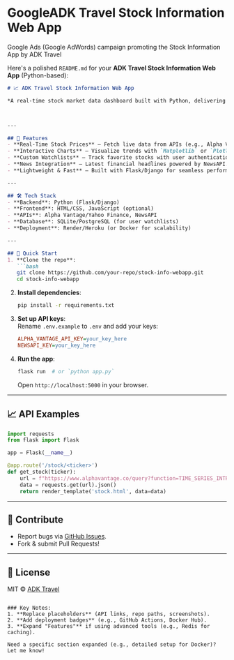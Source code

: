 # GoogleADK Travel Stock Information Web App
Google Ads (Google AdWords) campaign promoting the Stock Information App by ADK Travel

Here's a polished `README.md` for your **ADK Travel Stock Information Web App** (Python-based):

```markdown
# 📈 ADK Travel Stock Information Web App  

*A real-time stock market data dashboard built with Python, delivering financial insights at your fingertips.*  



---

## 🌟 Features  
- **Real-Time Stock Prices** – Fetch live data from APIs (e.g., Alpha Vantage, Yahoo Finance).  
- **Interactive Charts** – Visualize trends with `Matplotlib` or `Plotly`.  
- **Custom Watchlists** – Track favorite stocks with user authentication.  
- **News Integration** – Latest financial headlines powered by NewsAPI.  
- **Lightweight & Fast** – Built with Flask/Django for seamless performance.  

---

## 🛠️ Tech Stack  
- **Backend**: Python (Flask/Django)  
- **Frontend**: HTML/CSS, JavaScript (optional)  
- **APIs**: Alpha Vantage/Yahoo Finance, NewsAPI  
- **Database**: SQLite/PostgreSQL (for user watchlists)  
- **Deployment**: Render/Heroku (or Docker for scalability)  

---

## 🚀 Quick Start  
1. **Clone the repo**:  
   ```bash
   git clone https://github.com/your-repo/stock-info-webapp.git
   cd stock-info-webapp
   ```

2. **Install dependencies**:  
   ```bash
   pip install -r requirements.txt
   ```

3. **Set up API keys**:  
   Rename `.env.example` to `.env` and add your keys:  
   ```ini
   ALPHA_VANTAGE_API_KEY=your_key_here
   NEWSAPI_KEY=your_key_here
   ```

4. **Run the app**:  
   ```bash
   flask run  # or `python app.py`
   ```
   Open `http://localhost:5000` in your browser.  

---

## 📈 API Examples  
```python
import requests
from flask import Flask

app = Flask(__name__)

@app.route('/stock/<ticker>')
def get_stock(ticker):
    url = f"https://www.alphavantage.co/query?function=TIME_SERIES_INTRADAY&symbol={ticker}&interval=5min&apikey={API_KEY}"
    data = requests.get(url).json()
    return render_template('stock.html', data=data)
```

---

## 🤝 Contribute  
- Report bugs via [GitHub Issues](https://github.com/your-repo/stock-info-webapp/issues).  
- Fork & submit Pull Requests!  

---

## 📜 License  
MIT © [ADK Travel](https://adktravel.com)  
```

### Key Notes:  
1. **Replace placeholders** (API links, repo paths, screenshots).  
2. **Add deployment badges** (e.g., GitHub Actions, Docker Hub).  
3. **Expand "Features"** if using advanced tools (e.g., Redis for caching).  

Need a specific section expanded (e.g., detailed setup for Docker)? Let me know!
